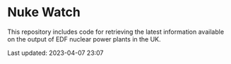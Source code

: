 # Nuke Watch

This repository includes code for retrieving the latest information available on the output of EDF nuclear power plants in the UK.

Last updated: 2023-04-07 23:07